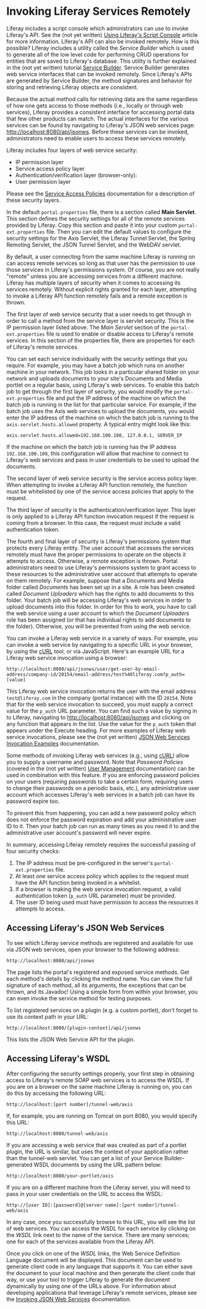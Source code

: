 # Invoking Liferay Services Remotely [](id=invoking-liferay-services-remotely)

Liferay includes a script console which administrators can use to invoke
Liferay's API. See the (not yet written) [Using Liferay's Script Console]()
article for more information. Liferay's API can also be invoked remotely. How
is this possible? Liferay includes a utility called the *Service Builder* which
is used to generate all of the low level code for performing CRUD operations
for entities that are saved to Liferay's database. This utility is further
explained in the (not yet written) tutorial [Service Builder](). Service
Builder generates web service interfaces that can be invoked remotely. Since
Liferay's APIs are generated by Service Builder, the method signatures and
behavior for storing and retrieving Liferay objects are consistent.

Because the actual method calls for retrieving data are the same regardless of
how one gets access to those methods (i.e., locally or through web services),
Liferay provides a consistent interface for accessing portal data that few
other products can match. The actual interfaces for the various services can be
found by navigating to Liferay's JSON web services page:
[http://localhost:8080/api/jsonws](http://localhost:8080/api/jsonws). Before
these services can be invoked, administrators need to enable users to access
these services remotely.

Liferay includes four layers of web service security:

- IP permission layer
- Service access policy layer
- Authentication/verification layer (browser-only):
- User permission layer

Please see the
[Service Access Policies](discover/deployment/-/knowledge_base/7-0/service-access-policies)
documentation for a description of these security layers.

In the default `portal.properties` file, there is a section called **Main
Servlet**. This section defines the security settings for all of the remote
services provided by Liferay. Copy this section and paste it into your custom
`portal-ext.properties` file. Then you can edit the default values to configure
the security settings for the Axis Servlet, the Liferay Tunnel Servlet, the
Spring Remoting Servlet, the JSON Tunnel Servlet, and the WebDAV servlet.

By default, a user connecting from the same machine Liferay is running on can
access remote services so long as that user has the permission to use those
services in Liferay's permissions system. Of course, you are not really
"remote" unless you are accessing services from a different machine. Liferay
has multiple layers of security when it comes to accessing its services
remotely. Without explicit rights granted for each layer, attempting to invoke
a Liferay API function remotely fails and a remote exception is thrown.

The first layer of web service security that a user needs to get through in
order to call a method from the service layer is servlet security. This is the
IP permission layer listed above. The *Main Servlet* section of the
`portal-ext.properties` file is used to enable or disable access to Liferay's
remote services. In this section of the properties file, there are properties
for each of Liferay's remote services.

You can set each service individually with the security settings that you
require. For example, you may have a batch job which runs on another machine in
your network. This job looks in a particular shared folder on your network and
uploads documents to your site's Documents and Media portlet on a regular basis,
using Liferay's web services. To enable this batch job to get through the first
layer of security, you would modify the `portal-ext.properties` file and put the
IP address of the machine on which the batch job is running in the list for that
particular service. For example, if the batch job uses the Axis web services to
upload the documents, you would enter the IP address of the machine on which the
batch job is running to the `axis.servlet.hosts.allowed` property.  A typical
entry might look like this:

    axis.servlet.hosts.allowed=192.168.100.100, 127.0.0.1, SERVER_IP

If the machine on which the batch job is running has the IP address
`192.168.100.100`, this configuration will allow that machine to connect to
Liferay's web services and pass in user credentials to be used to upload the
documents.

The second layer of web service security is the service access policy layer.
When attempting to invoke a Liferay API function remotely, the function must be
whitelisted by one of the service access policies that apply to the request.

The third layer of security is the authentication/verification layer. This
layer is only applied to a Liferay API function invocation request if the
request is coming from a browser. In this case, the request must include a
valid authentication token.

The fourth and final layer of security is Liferay's permissions system that
protects every Liferay entity. The user account that accesses the services
remotely must have the proper permissions to operate on the objects it attempts
to access. Otherwise, a remote exception is thrown. Portal administrators need
to use Liferay's permissions system to grant access to these resources to the
administrative user account that attempts to operate on them remotely. For
example, suppose that a Documents and Media folder called *Documents* has been
set up in a site. A role has been created called *Document Uploaders* which has
the rights to add documents to this folder. Your batch job will be accessing
Liferay's web services in order to upload documents into this folder. In order
for this to work, you have to call the web service using a user account to
which the *Document Uploaders* role has been assigned (or that has individual
rights to add documents to the folder). Otherwise, you will be prevented from
using the web service.

You can invoke a Liferay web service in a variety of ways. For example, you can
invoke a web service by navigating to a specific URL in your browser, by using
the [cURL](https://curl.haxx.se/) tool, or via JavaScript. Here's an example
URL for a Liferay web service invocation using a browser:

    http://localhost:8080/api/jsonws/user/get-user-by-email-address/company-id/20154/email-address/test%40liferay.com?p_auth=[value]

This Liferay web service invocation returns the user with the email address
`test@liferay.com` in the company (portal instance) with the ID `20154`. Note
that for the web service invocation to succeed, you must supply a correct value
for the `p_auth` URL parameter. You can find such a value by signing in to
Liferay, navigating to
[http://localhost:8080/api/jsonws](http://localhost:8080/api/jsonws) and
clicking on any function that appears in the list. Use the value for the
`p_auth` token that appears under the Execute heading. For more examples of
Liferay web service invocations, please see the (not yet written) [JSON Web
Services Invocation Examples]() documentation.

Some methods of invoking Liferay web services (e.g., using
[cURL](https://curl.haxx.se/)) allow you to supply a username and password.
Note that *Password Policies* (covered in the (not yet written)
[User Management]() documentation) can be used in combination with this
feature. If you are enforcing password policies on your users (requiring
passwords to take a certain form, requiring users to change their passwords on
a periodic basis, etc.), any administrative user account which accesses
Liferay's web services in a batch job can have its password expire too.

To prevent this from happening, you can add a new password policy which does not
enforce the password expiration and add your administrative user ID to it. Then
your batch job can run as many times as you need it to and the administrative
user account's password will never expire.

In summary, accessing Liferay remotely requires the successful passing of four
security checks:

1. The IP address must be pre-configured in the server's
   `portal-ext.properties` file.
2. At least one service access policy which applies to the request must have
   the API function being invoked in a whitelist.
3. If a browser is making the web service invocation request, a valid
   authentication token (`p_auth` URL parameter) must be provided.
4. The user ID being used must have permission to access the resources it
   attempts to access.

## Accessing Liferay's JSON Web Services [](id=accessing-liferays-json-web-services)

To see which Liferay service methods are registered and available for use via
JSON web services, open your browser to the following address:

    http://localhost:8080/api/jsonws

The page lists the portal's registered and exposed service methods. Get each
method's details by clicking the method name. You can view the full signature of
each method, all its arguments, the exceptions that can be thrown, and its
Javadoc! Using a simple form from within your browser, you can even invoke the
service method for testing purposes.

To list registered services on a plugin (e.g. a custom portlet), don't forget to
use its context path in your URL:

    http://localhost:8080/[plugin-context]/api/jsonws

This lists the JSON Web Service API for the plugin.

## Accessing Liferay's WSDL [](id=accessing-liferays-wsdl)

After configuring the security settings properly, your first step in obtaining
access to Liferay's remote SOAP web services is to access the WSDL. If you are
on a browser on the same machine Liferay is running on, you can do this by
accessing the following URL:

    http://localhost:[port number]/tunnel-web/axis

If, for example, you are running on Tomcat on port 8080, you would specify this
URL:

    http://localhost:8080/tunnel-web/axis

If you are accessing a web service that was created as part of a portlet plugin,
the URL is similar, but uses the context of your application rather than the
tunnel-web servlet. You can get a list of your Service Builder-generated WSDL
documents by using the URL pattern below:

    http://localhost:8080/your-portlet/axis

If you are on a different machine from the Liferay server, you will need to pass
in your user credentials on the URL to access the WSDL:

    http://[user ID]:[password]@[server name]:[port number]/tunnel-web/axis

In any case, once you successfully browse to this URL, you will see the list of
web services. You can access the WSDL for each service by clicking on the *WSDL*
link next to the name of the service. There are many services; one for each of
the services available from the Liferay API.

Once you click on one of the *WSDL* links, the Web Service Definition Language
document will be displayed. This document can be used to generate client code
in any language that supports it. You can either save the document to your
local machine and then generate the client code that way, or use your tool to
trigger Liferay to generate the document dynamically by using one of the URLs
above. For information about developing applications that leverage Liferay's
remote services, please see the
[Invoking JSON Web Services](develop/tutorials/-/knowledge_base/6-2/invoking-json-web-services)
documentation. <!-- Update link above to 7.0. -->
